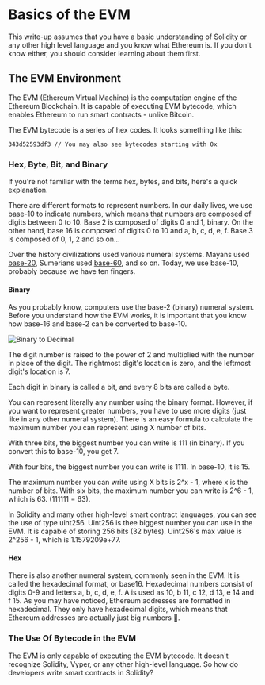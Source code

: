 # Basics of the EVM

This write-up assumes that you have a basic understanding of Solidity or any other high level language and you know what Ethereum is. If you don't know either, you should consider learning about them first.

## The EVM Environment

The EVM (Ethereum Virtual Machine) is the computation engine of the Ethereum Blockchain. It is capable of executing EVM bytecode, which enables Ethereum to run smart contracts - unlike Bitcoin.

The EVM bytecode is a series of hex codes. It looks something like this:

```bytecode
343d52593df3 // You may also see bytecodes starting with 0x
```

### Hex, Byte, Bit, and Binary

If you're not familiar with the terms hex, bytes, and bits, here's a quick explanation.

There are different formats to represent numbers. In our daily lives, we use base-10 to indicate numbers, which means that numbers are composed of digits between 0 to 10. Base 2 is composed of digits 0 and 1, binary. On the other hand, base 16 is composed of digits 0 to 10 and a, b, c, d, e, f. Base 3 is composed of 0, 1, 2 and so on...

Over the history civilizations used various numeral systems. Mayans used [base-20](https://en.wikipedia.org/wiki/Maya_numerals), Sumerians used [base-60](https://en.wikipedia.org/wiki/Sexagesimal), and so on. Today, we use base-10, probably because we have ten fingers.

#### Binary

As you probably know, computers use the base-2 (binary) numeral system. Before you understand how the EVM works, it is important that you know how base-16 and base-2 can be converted to base-10.

![Binary to Decimal](https://www.w3resource.com/w3r_images/javascript-math-image-exercise-2.svg)

The digit number is raised to the power of 2 and multiplied with the number in place of the digit. The rightmost digit's location is zero, and the leftmost digit's location is 7.

Each digit in binary is called a bit, and every 8 bits are called a byte.

You can represent literally any number using the binary format. However, if you want to represent greater numbers, you have to use more digits (just like in any other numeral system). There is an easy formula to calculate the maximum number you can represent using X number of bits.

With three bits, the biggest number you can write is 111 (in binary). If you convert this to base-10, you get 7.

With four bits, the biggest number you can write is 1111. In base-10, it is 15.

The maximum number you can write using X bits is 2^x - 1, where x is the number of bits. With six bits, the maximum number you can write is 2^6 - 1, which is 63. (111111 = 63).

In Solidity and many other high-level smart contract languages, you can see the use of type uint256. Uint256 is thee biggest number you can use in the EVM. It is capable of storing 256 bits (32 bytes). Uint256's max value is 2^256 - 1, which is 1.1579209e+77.

#### Hex

There is also another numeral system, commonly seen in the EVM. It is called the hexadecimal format, or base16. Hexadecimal numbers consist of digits 0-9 and letters a, b, c, d, e, f. A is used as 10, b 11, c 12, d 13, e 14 and f 15. As you may have noticed, Ethereum addresses are formatted in hexadecimal. They only have hexadecimal digits, which means that Ethereum addresses are actually just big numbers 🤯.

### The Use Of Bytecode in the EVM

The EVM is only capable of executing the EVM bytecode. It doesn't recognize Solidity, Vyper, or any other high-level language. So how do developers write smart contracts in Solidity?

